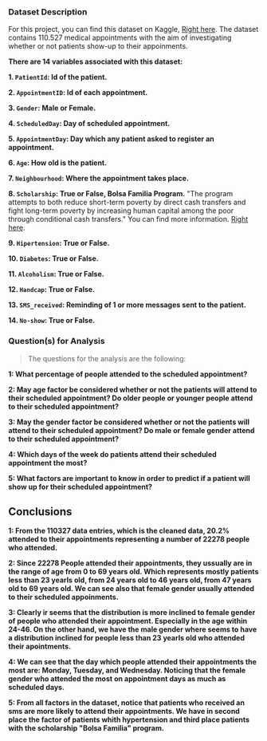 ### Dataset Description 
For this project, you can find this dataset on Kaggle, [Right here](https://www.kaggle.com/joniarroba/noshowappointments).
The dataset contains 110.527 medical appointments with the aim of investigating whether or not patients show-up to their appoinments.

**There are 14 variables associated with this dataset:**

**1. `PatientId`: Id of the patient.**

**2. `AppointmentID`: Id of each appointment.**

**3. `Gender`: Male or Female.**

**4. `ScheduledDay`: Day of scheduled appointment.**

**5. `AppointmentDay`: Day which any patient asked to register an appointment.**

**6. `Age`: How old is the patient.**

**7. `Neighbourhood`: Where the appointment takes place.**

**8. `Scholarship`: True or False, Bolsa Familia Program.** "The program attempts to both reduce short-term poverty by direct cash transfers and fight long-term poverty by increasing human capital among the poor through conditional cash transfers." You can find more information. [Right here](https://en.wikipedia.org/wiki/Bolsa_Fam%C3%ADlia).

**9. `Hipertension`: True or False.**

**10. `Diabetes`: True or False.**

**11. `Alcoholism`: True or False.**

**12. `Handcap`: True or False.**

**13. `SMS_received`: Reminding of 1 or more messages sent to the patient.**

**14. `No-show`: True or False.**


### Question(s) for Analysis
> The questions for the analysis are the following:

**1: What percentage of people attended to the scheduled appointment?**

**2: May age factor be considered whether or not the patients will attend to their scheduled appointment? Do older people or younger people attend to their scheduled appointment?**

**3: May the gender factor be considered whether or not the patients will attend to their scheduled appointment? Do male or female gender attend to their scheduled appointment?**

**4: Which days of the week do patients attend their scheduled appointment the most?**

**5: What factors are important to know in order to predict if a patient will show up for their scheduled appointment?**

## Conclusions

**1: From the 110327 data entries, which is the cleaned data, 20.2% attended to their appointments representing a number of 22278 people who attended.**

**2: Since 22278 People  attended their appointments, they ussually are in the range of age from 0 to 69 years old. Which represents mostly patients less than 23 yearls old, from 24 years old to 46 years old, from 47 years old to 69 years old. We can see also that female gender usually attended to their scheduled appoinments.**

**3: Clearly ir seems that the distribution is more inclined to female gender of people who attended their appointment. Especially in the age within 24-46. On the other hand, we have the male gender where seems to have a distribution inclined for people less than 23 yearls old who attended their apointments.**

**4: We can see that the day which people attended their appointments the most are: Monday, Tuesday, and Wednesday. Noticing that the female gender who attended the most on appointment days as much as scheduled days.**

**5: From all factors in the dataset, notice that patients who received an sms are more likely to attend their appointments. We have in second place the factor of patients whith hypertension and third place patients with the scholarship "Bolsa Familia" program.** 
